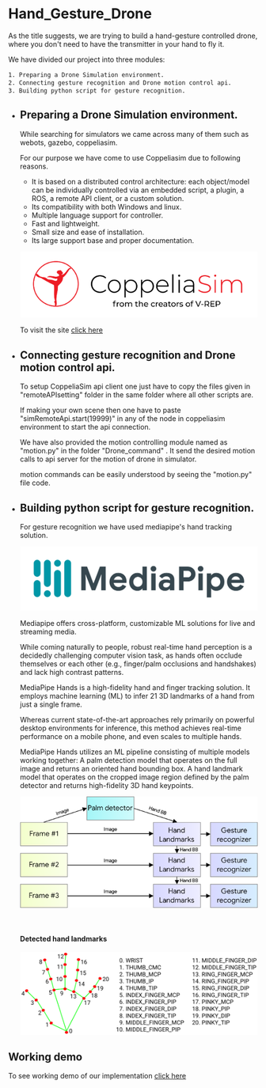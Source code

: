 # Hand_Gesture_Drone


As the title suggests, we are trying to build a hand-gesture controlled drone, where you don't need to have the transmitter in your hand to fly it.

We have divided our project into three modules:

    1. Preparing a Drone Simulation environment.
    2. Connecting gesture recognition and Drone motion control api.
    3. Building python script for gesture recognition.    

- ## Preparing a Drone Simulation environment.
    While searching for simulators we came across many of them such as webots, gazebo, coppeliasim.

    For our purpose we have come to use Coppeliasim due to following reasons.

    -	It is based on a distributed control architecture: each object/model can be individually controlled via an embedded script, a plugin, a ROS, a remote API client, or a custom solution.
    - 	Its compatibility with both Windows and linux.
    - 	Multiple language support for controller.
    - 	Fast and lightweight.
    -	Small size and ease of installation.
    -	Its large support base and proper documentation.

    ![logo_coppelia](data/CoppeliaSim.png)

    To visit the site [click here](https://www.coppeliarobotics.com/)

- ## Connecting gesture recognition and Drone motion control api.

    To setup CoppeliaSim api client one just have to copy the files given in "remoteAPIsetting" folder in the same folder where all other scripts are.
    
    If making your own scene then one  have to paste "simRemoteApi.start(19999)" in any of the node in coppeliasim environment to start the api connection.    

                
    We have also provided the motion controlling module named as "motion.py" in the folder "Drone_command" . It send the desired motion calls to api server for the motion of drone in simulator.
    
    motion commands can be easily understood by seeing the "motion.py" file code.


- ## Building python script for gesture recognition.
    For gesture recognition we have used mediapipe's hand tracking solution.

    ![mediapipe](data/logo_horizontal_color.png)
    
    Mediapipe offers cross-platform, customizable ML solutions for live and streaming media.

    While coming naturally to people, robust real-time hand perception is a decidedly challenging computer vision task, as hands often occlude themselves or each other (e.g., finger/palm occlusions and handshakes) and lack high contrast patterns.

    MediaPipe Hands is a high-fidelity hand and finger tracking solution. It employs machine learning (ML) to infer 21 3D landmarks of a hand from just a single frame.
 
    Whereas current state-of-the-art approaches rely primarily on powerful desktop environments for inference, this method achieves real-time performance on a mobile phone, and even scales to multiple hands. 

    MediaPipe Hands utilizes an ML pipeline consisting of multiple models working together: A palm detection model that operates on the full image and returns an oriented hand bounding box. A hand landmark model that operates on the cropped image region defined by the palm detector and returns high-fidelity 3D hand keypoints.

    ![multiple_model](data/image1.png)
    
    <br>
    
    #### Detected hand landmarks
    ![tracked](data/hand_landmarks.png)

            
## Working demo

To see working demo of our implementation [click here](https://youtu.be/G5uDVJVV_ik) 
    
    

    
